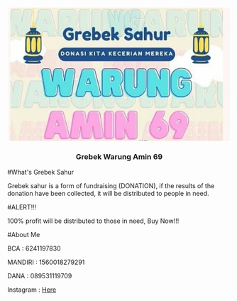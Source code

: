 <h5 align="center"> <img src="https://github.com/InYourG00D1/InYourG00D1/blob/main/Pk.jpg" width="500" height="300"> </h4>
<h3 align="center"> Grebek Warung Amin 69</h3>

#What's Grebek Sahur 
<p>Grebek sahur is a form of fundraising (DONATION), if the results of the donation have been collected, it will be distributed to people in need.</p>

#ALERT!!! 
<p>100% profit will be distributed to those in need, Buy Now!!!</p>

#About Me
<p>BCA : 6241197830</p>
<p>MANDIRI : 1560018279291</p>
<p>DANA : 089531119709</p>
<p>Instagram : <a target="_blank" href="https://www.instagram.com/warungamin.69">Here</a></td></p>
